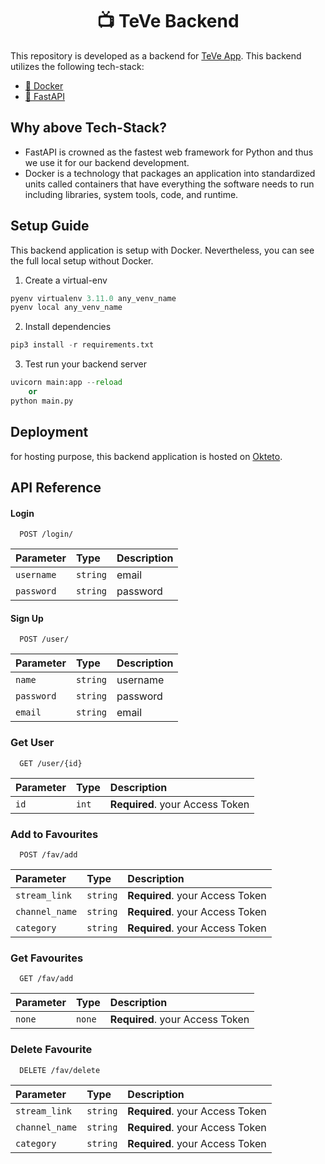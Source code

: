 <h1 align="center">
📺 TeVe Backend
</h1>

This repository is developed as a backend for [TeVe App](https://github.com/7-USH/TeVe). This backend utilizes the following tech-stack:

- [🐳 Docker](https://www.docker.com/)
- [🐍 FastAPI](https://fastapi.tiangolo.com/)

## Why above Tech-Stack?

- FastAPI is crowned as the fastest web framework for Python and thus we use it for our backend development.
- Docker is a technology that packages an application into standardized units called containers that have everything the software needs to run including libraries, system tools, code, and runtime.

## Setup Guide

This backend application is setup with Docker. Nevertheless, you can see the full local setup without Docker.


1. Create a virtual-env

```python
pyenv virtualenv 3.11.0 any_venv_name
pyenv local any_venv_name
```

2. Install dependencies

```python
pip3 install -r requirements.txt
```

3. Test run your backend server

```python
uvicorn main:app --reload
    or
python main.py
```

## Deployment

for hosting purpose, this backend application is hosted on [Okteto](https://www.okteto.com/).

## API Reference

#### Login

```http
  POST /login/
```

| Parameter | Type     | Description                |
| :-------- | :------- | :------------------------- |
| `username` | `string` | email |
| `password` | `string` | password |

#### Sign Up

```http
  POST /user/
```

| Parameter | Type     | Description                |
| :-------- | :------- | :------------------------- |
| `name` | `string` | username  |
| `password` | `string` | password |
| `email` | `string` | email |

### Get User

```http
  GET /user/{id}
```

| Parameter | Type     | Description                |
| :-------- | :------- | :------------------------- |
| `id` | `int` | **Required**. your Access Token |


### Add to Favourites

```http
  POST /fav/add
```

| Parameter | Type     | Description                |
| :-------- | :------- | :------------------------- |
| `stream_link` | `string` | **Required**. your Access Token  |
| `channel_name` | `string` | **Required**. your Access Token  |
| `category` | `string` | **Required**. your Access Token  |


### Get Favourites

```http
  GET /fav/add
```

| Parameter | Type     | Description                |
| :-------- | :------- | :------------------------- |
| `none` | `none` | **Required**. your Access Token  |


### Delete Favourite

```http
  DELETE /fav/delete
```

| Parameter | Type     | Description                |
| :-------- | :------- | :------------------------- |
| `stream_link` | `string` | **Required**. your Access Token  |
| `channel_name` | `string` | **Required**. your Access Token  |
| `category` | `string` | **Required**. your Access Token  |


